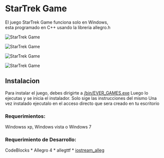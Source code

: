 # StarTrek Game 


El juego StarTrek Game funciona solo en Windows,  
esta programado en C++ usando la libreria
allegro.h 

![StarTrek Game](http://EnyerberFranco.com.ve/src/images/startrek.png?GDw=400 "Star Trek Game logo")

![StarTrek Game](http://EnyerberFranco.com.ve/src/images/startrek5.jpg?GDw=400 "Star Trek Game primera nave")

![StarTrek Game](http://EnyerberFranco.com.ve/src/images/startrek6.jpg?GDw=400 "Star Trek Game Enterprise 1")

![StarTrek Game](http://EnyerberFranco.com.ve/src/images/startrek2.jpg?GDw=400 "Star Trek  Enterprise 2")


## Instalacion 

Para instalar el juego, debes dirigirte a [/bin/EVER_GAMES.exe](/bin/EVER_GAMES.exe)
Luego lo ejecutas y se inicia el instalador. Solo sige las instrucciones del mismo 
Una vez instalado ejecutalo en el acceso directo que sera creado en tu escritorio

### Requerimientos:

Windowss xp, Windows vista o Windows 7


### Requerimiento de Desarrollo:

CodeBlocks *
Allegro 4  *
allegttf   *
[iostream_alleg](https://github.com/ever23/iostream_alleg)